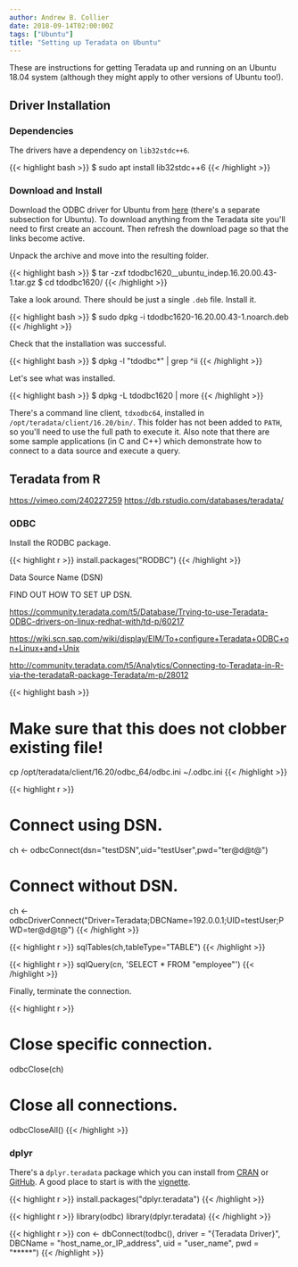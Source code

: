```yaml
---
author: Andrew B. Collier
date: 2018-09-14T02:00:00Z
tags: ["Ubuntu"]
title: "Setting up Teradata on Ubuntu"
---
```


These are instructions for getting Teradata up and running on an Ubuntu 18.04 system (although they might apply to other versions of Ubuntu too!).

## Driver Installation

### Dependencies

The drivers have a dependency on `lib32stdc++6`.

{{< highlight bash >}}
$ sudo apt install lib32stdc++6
{{< /highlight >}}

### Download and Install

Download the ODBC driver for Ubuntu from [here](https://downloads.teradata.com/download/connectivity/odbc-driver/linux) (there's a separate subsection for Ubuntu). To download anything from the Teradata site you'll need to first create an account. Then refresh the download page so that the links become active.

Unpack the archive and move into the resulting folder.

{{< highlight bash >}}
$ tar -zxf tdodbc1620__ubuntu_indep.16.20.00.43-1.tar.gz
$ cd tdodbc1620/
{{< /highlight >}}

Take a look around. There should be just a single `.deb` file. Install it.

{{< highlight bash >}}
$ sudo dpkg -i tdodbc1620-16.20.00.43-1.noarch.deb
{{< /highlight >}}

Check that the installation was successful.

{{< highlight bash >}}
$ dpkg -l "tdodbc*" | grep ^ii
{{< /highlight >}}

Let's see what was installed.

{{< highlight bash >}}
$ dpkg -L tdodbc1620 | more
{{< /highlight >}}

There's a command line client, `tdxodbc64`, installed in `/opt/teradata/client/16.20/bin/`. This folder has not been added to `PATH`, so you'll need to use the full path to execute it. Also note that there are some sample applications (in C and C++) which demonstrate how to connect to a data source and execute a query.

## Teradata from R

https://vimeo.com/240227259
https://db.rstudio.com/databases/teradata/

### ODBC

<!-- https://downloads.teradata.com/blog/odbcteam/2016/02/r-with-teradata-odbc -->

Install the RODBC package.

{{< highlight r >}}
install.packages("RODBC")
{{< /highlight >}}

Data Source Name (DSN)

FIND OUT HOW TO SET UP DSN.

https://community.teradata.com/t5/Database/Trying-to-use-Teradata-ODBC-drivers-on-linux-redhat-with/td-p/60217

https://wiki.scn.sap.com/wiki/display/EIM/To+configure+Teradata+ODBC+on+Linux+and+Unix

http://community.teradata.com/t5/Analytics/Connecting-to-Teradata-in-R-via-the-teradataR-package-Teradata/m-p/28012

{{< highlight bash >}}
# Make sure that this does not clobber existing file!
cp /opt/teradata/client/16.20/odbc_64/odbc.ini ~/.odbc.ini
{{< /highlight >}}

{{< highlight r >}}
# Connect using DSN.
ch <- odbcConnect(dsn="testDSN",uid="testUser",pwd="ter@d@t@")
# Connect without DSN.
ch <- odbcDriverConnect("Driver=Teradata;DBCName=192.0.0.1;UID=testUser;PWD=ter@d@t@")
{{< /highlight >}}

{{< highlight r >}}
sqlTables(ch,tableType="TABLE")
{{< /highlight >}}

{{< highlight r >}}
sqlQuery(cn, 'SELECT * FROM "employee"')
{{< /highlight >}}

Finally, terminate the connection.

{{< highlight r >}}
# Close specific connection.
odbcClose(ch)
# Close all connections.
odbcCloseAll()
{{< /highlight >}}

### dplyr

There's a `dplyr.teradata` package which you can install from [CRAN](https://cran.r-project.org/web/packages/dplyr.teradata/) or [GitHub](https://github.com/hoxo-m/dplyr.teradata). A good place to start is with the [vignette](https://cran.r-project.org/web/packages/dplyr.teradata/vignettes/dplyr.teradata.html).

{{< highlight r >}}
install.packages("dplyr.teradata")
{{< /highlight >}}

{{< highlight r >}}
library(odbc)
library(dplyr.teradata)
{{< /highlight >}}

{{< highlight r >}}
con <- dbConnect(todbc(), 
                 driver = "{Teradata Driver}", DBCName = "host_name_or_IP_address",
                 uid = "user_name", pwd = "*****")
{{< /highlight >}}